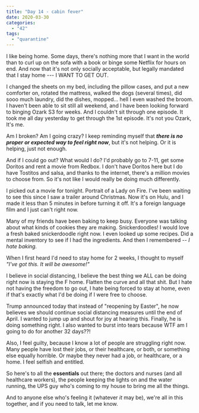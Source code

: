 ```yaml
---
title: "Day 14 - cabin fever"
date: 2020-03-30
categories: 
  - "42"
tags: 
  - "quarantine"
---
```


I like being home. Some days, there's nothing more that I want in the world than to curl up on the sofa with a book or binge some Netflix for hours on end. And now that it's not only socially acceptable, but legally mandated that I stay home --- I WANT TO GET OUT.

I changed the sheets on my bed, including the pillow cases, and put a new comforter on, rotated the mattress, walked the dogs (several times), did sooo much laundry, did the dishes, mopped... hell I even washed the broom. I haven't been able to sit still all weekend, and I have been looking forward to binging Ozark S3 for weeks. And I couldn't sit through one episode. It took me all day yesterday to get through the 1st episode. It's not you Ozark, It's me.

Am I broken? Am I going crazy? I keep reminding myself that _**there is no proper or expected way to feel right now**_, but it's not helping. Or it is helping, just not enough.

And if I could go out? What would I do? I'd probably go to 7-11, get some Doritos and rent a movie from Redbox. I don't have Doritos here but I do have Tostitos and salsa, and thanks to the internet, there's a million movies to choose from. So it's not like I would really be doing much differently.

I picked out a movie for tonight. Portrait of a Lady on Fire. I've been waiting to see this since I saw a trailer around Christmas. Now it's on Hulu, and I made it less than 5 minutes in before turning it off. It's a foreign language film and I just can't right now.

Many of my friends have been baking to keep busy. Everyone was talking about what kinds of cookies they are making. Snickerdoodles! I would love a fresh baked snickerdoodle right now. I even looked up some recipes. Did a mental inventory to see if I had the ingredients. And then I remembered -- _I hate baking._

When I first heard I'd need to stay home for 2 weeks, I thought to myself _"I've got this. It will be awesome!"_

I believe in social distancing, I believe the best thing we ALL can be doing right now is staying the F home. Flatten the curve and all that shit. But I hate not having the freedom to go out, I hate being forced to stay at home, even if that's exactly what I'd be doing if I were free to choose.

Trump announced today that instead of "reopening by Easter", he now believes we should continue social distancing measures until the end of April. I wanted to jump up and shout for joy at hearing this. Finally, he is doing something right. I also wanted to burst into tears because WTF am I going to do for another 32 days??!

Also, I feel guilty, because I know a lot of people are struggling right now. Many people have lost their jobs, or their healthcare, or both, or something else equally horrible. Or maybe they never had a job, or healthcare, or a home. I feel selfish and entitled.

So here's to all the **essentials** out there; the doctors and nurses (and all healthcare workers), the people keeping the lights on and the water running, the UPS guy who's coming to my house to bring me all the things.

And to anyone else who's feeling it (whatever _it_ may be), we're all in this together, and if you need to talk, let me know.
